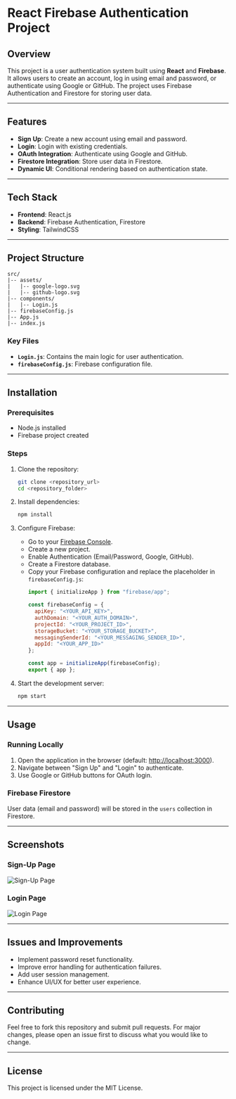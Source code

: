 # React Firebase Authentication Project

## Overview
This project is a user authentication system built using **React** and **Firebase**. It allows users to create an account, log in using email and password, or authenticate using Google or GitHub. The project uses Firebase Authentication and Firestore for storing user data.

---

## Features
- **Sign Up**: Create a new account using email and password.
- **Login**: Login with existing credentials.
- **OAuth Integration**: Authenticate using Google and GitHub.
- **Firestore Integration**: Store user data in Firestore.
- **Dynamic UI**: Conditional rendering based on authentication state.

---

## Tech Stack
- **Frontend**: React.js
- **Backend**: Firebase Authentication, Firestore
- **Styling**: TailwindCSS

---

## Project Structure
```
src/
|-- assets/
|   |-- google-logo.svg
|   |-- github-logo.svg
|-- components/
|   |-- Login.js
|-- firebaseConfig.js
|-- App.js
|-- index.js
```

### Key Files
- **`Login.js`**: Contains the main logic for user authentication.
- **`firebaseConfig.js`**: Firebase configuration file.

---

## Installation

### Prerequisites
- Node.js installed
- Firebase project created

### Steps
1. Clone the repository:
   ```bash
   git clone <repository_url>
   cd <repository_folder>
   ```

2. Install dependencies:
   ```bash
   npm install
   ```

3. Configure Firebase:
   - Go to your [Firebase Console](https://console.firebase.google.com/).
   - Create a new project.
   - Enable Authentication (Email/Password, Google, GitHub).
   - Create a Firestore database.
   - Copy your Firebase configuration and replace the placeholder in `firebaseConfig.js`:
     ```javascript
     import { initializeApp } from "firebase/app";

     const firebaseConfig = {
       apiKey: "<YOUR_API_KEY>",
       authDomain: "<YOUR_AUTH_DOMAIN>",
       projectId: "<YOUR_PROJECT_ID>",
       storageBucket: "<YOUR_STORAGE_BUCKET>",
       messagingSenderId: "<YOUR_MESSAGING_SENDER_ID>",
       appId: "<YOUR_APP_ID>"
     };

     const app = initializeApp(firebaseConfig);
     export { app };
     ```

4. Start the development server:
   ```bash
   npm start
   ```

---

## Usage
### Running Locally
1. Open the application in the browser (default: [http://localhost:3000](http://localhost:3000)).
2. Navigate between "Sign Up" and "Login" to authenticate.
3. Use Google or GitHub buttons for OAuth login.

### Firebase Firestore
User data (email and password) will be stored in the `users` collection in Firestore.

---

## Screenshots
### Sign-Up Page
![Sign-Up Page](#)

### Login Page
![Login Page](#)

---

## Issues and Improvements
- Implement password reset functionality.
- Improve error handling for authentication failures.
- Add user session management.
- Enhance UI/UX for better user experience.

---

## Contributing
Feel free to fork this repository and submit pull requests. For major changes, please open an issue first to discuss what you would like to change.

---

## License
This project is licensed under the MIT License.

